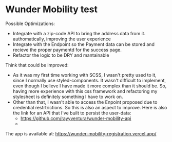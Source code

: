 # Wunder Mobility test

Possible Optimizations:
* Integrate with a zip-code API to bring the address data from it. authomatically, improving the user experience 
* Integrate with the Endpoint so the Payment data can be stored and recieve the proper paymentd for the success page. 
* Refactor the logic to be DRY and mantainable

Think that could be improved:
* As it was my first time working with SCSS, I wasn't pretty used to it, since I normally use styled-components. It wasn't difficult to implement, even though I believe I have made it more complex than it should be. So, having more experience with this css framework and refactoring my stylesheet is definitely something I have to work on. 
* Other than that, I wasn't able to access the Enpoint proposed due to credential restrtrictions. So this is also an aspect to improve. 
Here is also the link for an API that I've built to persist the user-data:
  - https://github.com/rayyventura/wunder-mobility-api
  - </br>
The app is available at: https://wunder-mobility-registration.vercel.app/
